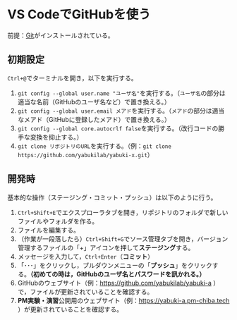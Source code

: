 # VS CodeでGitHubを使う

前提：[Git](https://git-scm.com/downloads)がインストールされている。

## 初期設定

`Ctrl+@`でターミナルを開き，以下を実行する。

1. `git config --global user.name "ユーザ名"`を実行する。（`ユーザ名`の部分は適当な名前（GitHubのユーザ名など）で置き換える。）
1. `git config --global user.email メアド`を実行する。（`メアド`の部分は適当なメアド（GitHubに登録したメアド）で置き換える。）
1. `git config --global core.autocrlf false`を実行する。（改行コードの勝手な変換を抑止する。）
1. `git clone リポジトリのURL`を実行する。（例：`git clone https://github.com/yabukilab/yabuki-x.git`）

## 開発時

基本的な操作（ステージング・コミット・プッシュ）は以下のように行う。

1. `Ctrl+Shift+E`でエクスプローラタブを開き，リポジトリのフォルダで新しいファイルやフォルダを作る。
1. ファイルを編集する。
1. （作業が一段落したら）`Ctrl+Shift+G`でソース管理タブを開き，バージョン管理するファイルの「+」アイコンを押して**ステージング**する。
1. メッセージを入力して，`Ctrl+Enter`（**コミット**）
1. 「･･･」をクリックし，プルダウンメニューの「**プッシュ**」をクリックする。**（初めての時は，GitHubのユーザ名とパスワードを訊かれる。）**
1. GitHubのウェブサイト（例：https://github.com/yabukilab/yabuki-a ）で，ファイルが更新されていることを確認する。
1. **PM実験・演習**公開用のウェブサイト（例：https://yabuki-a.pm-chiba.tech ）が更新されていることを確認する。